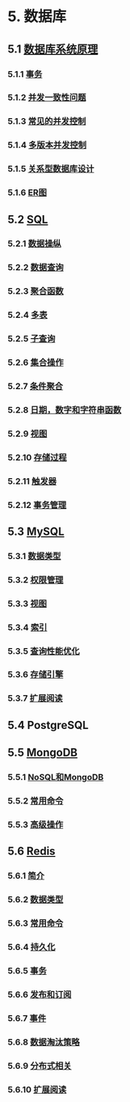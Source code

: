 # 5. 数据库

## 5.1 [数据库系统原理](数据库系统原理.md)

### 5.1.1 [事务](数据库系统原理.md#511-事务)

### 5.1.2 [并发一致性问题](数据库系统原理.md#512-并发一致性问题)

### 5.1.3 [常见的并发控制](数据库系统原理.md#513-常见的并发控制)

### 5.1.4 [多版本并发控制](数据库系统原理.md#514-多版本并发控制)

### 5.1.5 [关系型数据库设计](数据库系统原理.md#515-关系型数据库设计)

### 5.1.6 [ER图](数据库系统原理.md#516-ER图)

## 5.2 [SQL](SQL.md)

### 5.2.1 [数据操纵](SQL.md#521-数据操纵)

### 5.2.2 [数据查询](SQL.md#522-数据查询)

### 5.2.3 [聚合函数](SQL.md#523-聚合函数)

### 5.2.4 [多表](SQL.md#524-多表)

### 5.2.5 [子查询](SQL.md#525-子查询)

### 5.2.6 [集合操作](SQL.md#526-集合操作)

### 5.2.7 [条件聚合](SQL.md#527-条件聚合)

### 5.2.8 [日期，数字和字符串函数](SQL.md#528-日期数字和字符串函数)

### 5.2.9 [视图](SQL.md#529-视图)

### 5.2.10 [存储过程](SQL.md#5210-存储过程)

### 5.2.11 [触发器](SQL.md#5211-触发器)

### 5.2.12 [事务管理](SQL.md#5212-事务管理)

## 5.3 [MySQL](MySQL.md)

### 5.3.1 [数据类型](MySQL.md#531-数据类型)

### 5.3.2 [权限管理](MySQL.md#532-权限管理)

### 5.3.3 [视图](MySQL.md#533-视图)

### 5.3.4 [索引](MySQL.md#534-索引)

### 5.3.5 [查询性能优化](MySQL.md#535-查询性能优化)

### 5.3.6 [存储引擎](MySQL.md#536-存储引擎)

### 5.3.7 [扩展阅读](MySQL.md#537-扩展阅读)

## 5.4 PostgreSQL

## 5.5 [MongoDB](MongoDB.md)

### 5.5.1 [NoSQL和MongoDB](MongoDB.md#551-NoSQL和MongoDB)

### 5.5.2 [常用命令](MongoDB.md#552-常用命令)

### 5.5.3 [高级操作](MongoDB.md#553-高级操作)

## 5.6 [Redis](Redis.md)

### 5.6.1 [简介](Redis.md#561-简介)

### 5.6.2 [数据类型](Redis.md#562-数据类型)

### 5.6.3 [常用命令](Redis.md#563-常用命令)

### 5.6.4 [持久化](Redis.md#564-持久化)

### 5.6.5 [事务](Redis.md#565-事务)

### 5.6.6 [发布和订阅](Redis.md#566-发布和订阅)

### 5.6.7 [事件](Redis.md#567-事件)

### 5.6.8 [数据淘汰策略](Redis.md#568-数据淘汰策略)

### 5.6.9 [分布式相关](Redis.md#569-分布式相关)

### 5.6.10 [扩展阅读](Redis.md#5610-扩展阅读)